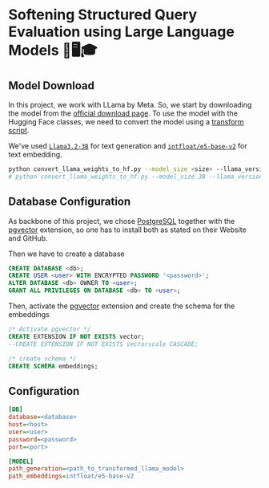 # Softening Structured Query Evaluation using Large Language Models 🦙🖥️🎓

## Model Download
In this project, we work with LLama by Meta. 
So, we start by downloading the model from the [official download page](https://www.llama.com/llama-downloads/). 
To use the model with the Hugging Face classes, we need to convert the model using a 
[transform script](https://github.com/huggingface/transformers/blob/main/src/transformers/models/llama/convert_llama_weights_to_hf.py).

We've used [`Llama3.2-3B`](https://huggingface.co/meta-llama/Llama-3.2-3B) for text generation 
and [`intfloat/e5-base-v2`](https://huggingface.co/intfloat/e5-base-v2) for text embedding. 

```bash
python convert_llama_weights_to_hf.py --model_size <size> --llama_version <version> --input_dir <model> --output_dir <model>_compile
# python convert_llama_weights_to_hf.py --model_size 3B --llama_version 3.2 --input_dir Llama3.2-3B  --output_dir Llama3.2-3B_compile 
```

## Database Configuration

As backbone of this project, we chose [PostgreSQL](https://www.postgresql.org/) together with the 
[pgvector](https://github.com/pgvector/pgvector) extension, so one has to install both as stated on their Website and GitHub.

Then we have to create a database 
```sql
CREATE DATABASE <db>;
CREATE USER <user> WITH ENCRYPTED PASSWORD '<password>';
ALTER DATABASE <db> OWNER TO <user>;
GRANT ALL PRIVILEGES ON DATABASE <db> TO <user>;
```

Then, activate the [pgvector](https://github.com/pgvector/pgvector) extension and create the schema for the embeddings

```sql
/* Activate pgvector */
CREATE EXTENSION IF NOT EXISTS vector;
--CREATE EXTENSION IF NOT EXISTS vectorscale CASCADE;

/* create schema */
CREATE SCHEMA embeddings;
```



## Configuration

```ini
[DB]
database=<database>
host=<host>
user=<user>
password=<password>
port=<port>

[MODEL]
path_generation=<path_to_transformed_llama_model>
path_embeddings=intfloat/e5-base-v2
```
